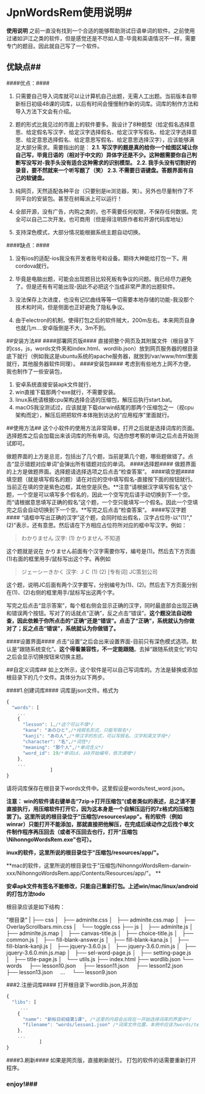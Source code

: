 # JpnWordsRem使用说明#

**使用说明**
之前一直没有找到一个合适的能够帮助测试日语单词的软件。之前使用过诸如沪江之类的软件，但是感觉还是不尽如人意-毕竟和英语情况不一样，需要专门的题目。因此就自己写了一个软件。


## 优缺点##

####优点：####
1. 只需要自己导入词库就可以让计算机自己出题，无需人工出题。当前版本自带新标日初级48课的词库，以后有时间会慢慢制作新的词库。词库的制作方法和导入方法下文会有介绍。

2. 题的形式比我见过的市面上的软件要多。我设计了8种题型（给定假名选择意思、给定假名写汉字、给定汉字选择假名、给定汉字写假名、给定汉字选择意思、给定意思选择假名、给定意思写假名、给定意思选择汉字），应该能够满足大部分需求。需要指出的是：
**2.1. 写汉字的题是真的给你一个绘图区域让你自己写，毕竟日语的（相对于中文的）异体字还是不少。这种题需要你自己判断写没写对-我手头没有适合这种需求的识别模型。
2.2. 我手头没有切割好的录音，要不然就来一个听写题了（笑）
2.3. 不需要日语键盘。答题界面有自己的软键盘。**

3. 纯网页，天然适配各种平台（只要别是ie浏览器，笑）。另外也尽量制作了不同平台的安装包。甚至在树莓派上可以运行！

4. 全部开源，没有广告，内购之类的，也不需要任何权限，不保存任何数据。完全可以自己二次开发。也可商用（但是得注明原作者和开源代码库地址）

5. 支持深色模式，大部分情况能根据系统主题自动切换。

####缺点：####
1. 没有ios的适配-ios我没有开发者账号和设备。期待大神能给打包一下。用cordova就行。

2. 毕竟是电脑出题，可能会出现题目比较死板有争议的问题。我已经尽力避免了。但是还有有可能出现-因此不必把这个当成非常严肃的出题软件。

3. 没法保存上次进度，也没有记忆曲线等等一切需要本地存储的功能-我没那个技术和时间，但是侧面也正好避免了隐私争议。

4. 由于electron的机制，使得打包之后的软件贼大，200m左右。本来网页自身也就几m....安卓版倒是不大，3m不到。

##安装方法##
####部署网页版####
直接把整个网页及其附属文件（根目录下的css，js，words文件夹和index.html、wordlib.json）放到网页服务器的根目录底下就行（例如我这是ubuntu系统的apache服务器，就放到/var/www/html里面就行，其他服务器软件同理）。
####安装包####
考虑到有些地方上网不方便，我也制作了一些安装包，
1. 安卓系统直接安装apk文件就行，
2. win直接下载那两个exe就行，不需要安装。
3. linux系统请根据cpu架构选择合适的压缩包，解压后执行start.bat。
4. macOS我没测试过，应该就是下载darwin结尾的那两个压缩包之一（视cpu架构而定），解压后把把软件本体拖到访达的“应用程序”里面就行。

##使用方法##
这个小软件的使用方法非常简单，打开之后就是选择词库的页面。选择题库之后会加载出来该词库的所有单词。勾选你想考察的单词之后点击开始测试即可。

做题界面的上方是总览，包括出了几个题，当前是第几个题，哪些题做错了。点击“显示错题对应单词”会弹出所有错题对应的单词。
####选择题####
做题界面的上方是做题界面。选择题请选择选项之后点击“检查答案”。
####填空题####
填空题（就是填写假名的题）请在对应的空中填写假名-直接按下面的按钮就行。当前正在填的空是紫色边框，其他空是灰色。**注意“请根据汉字填写假名”这个题，一个空是可以填写多个假名的，因此一个空写完后请手动切换到下一个空。而“请根据意思填写正确的假名”这个题，一个空只能填写一个假名。因此一个空填完之后会自动切换到下一个空。**写完之后点击“检查答案”。
####写汉字题####
“请框中写出正确的汉字”这个题，会同时给出假名，汉字占位符-以"(1)","(2)"表示，还有意思。然后请在下方相应占位符所对应的框中写汉字。例如：

> わかりません
>汉字:   (1) かりません
>不知道

这个题就是说在 かりません前面有个汉字需要你写，编号是(1)。然后去下方页面(1)右面的框里用手/鼠标写出这个字。再例如
>ジェーシーきかく
>汉字:  ＪＣ (1)  (2) 
>[专有词] JC策划公司

这个题，说明JC后面有两个汉字要写，分别编号为(1)、(2)。然后去下方页面分别在(1)、(2)右侧的框里用手/鼠标写出这两个字。

写完之后点击“显示答案”，每个框右侧会显示正确的汉字，同时最底部会出现正确和错误两个按钮。写对了的话就点“正确”，反之点击“错误”。**这个题没法自动检查，因此依赖于你所点击的“正确”还是“错误”。点击了“正确”，系统就认为你做对了；反之点击“错误”，系统就认为你做错了。**

####设置界面####
点击“设置”之后会出来设置界面-目前只有深色模式选项。默认是“跟随系统变化”。**这个得看兼容性，不一定能跟随**。去掉“跟随系统变化”的勾之后会显示切换按钮来切换主题。

##自定义词库##
如上文所示，这个软件是可以自己写词库的。方法是替换或添加根目录下的几个文件。具体分为以下两步。

####1.创建词库####
词库是json文件。格式为
```javascript
{
  "words": [
    ...
    {
      "lesson": 1,/*这个可以不填*/
      "kana": "あのひと",/*纯假名形式，只能写假名*/
      "kanji": "あの人",/*带汉字的形式，可以写假名、汉字和英文字母*/
      "character": "名",/*词性*/
      "meaning": "那个人",/*单词含义*/
      "word_id": 19/*单词id，从0开始编号，依次递增*/
    },
	...
				]
}
```
 请将词库保存在根目录下words文件中。这里假设是words/test_word.json。

**注意：
win的软件请右键单击“7zip->打开压缩包”(或者类似的表述，总之请不要直接执行，用压缩软件打开它，因为这本身是一个自解压运行的7z格式的压缩包罢了)。这里所说的根目录位于"压缩包\resources\app\"。有的软件（例如winrar）只能打开不能添加，那就直接把他解压，在完成后续动作之后找个单文件制作程序再压回去（或者不压回去也行，打开"压缩包\NihonngoWordsRem.exe"也可）。**

**inux的软件，这里所说的根目录位于"压缩包/resources/app/"。**

**mac的软件，这里所说的根目录位于"压缩包/NihonngoWordsRem-darwin-xxx/NihonngoWordsRem.app/Contents/Resources/app/"。
**

**安卓apk文件有签名不能修改，只能自己重新打包。上述win/mac/linux/android的打包方法todo**

根目录应该是如下结构：

"根目录"
|
├── css
│   ├── adminlte.css
│   ├── adminlte.css.map
│   ├── OverlayScrollbars.min.css
│   └── toggle.css
├── js
│   ├── adminlte.js
│   ├── adminlte.js.map
│   ├── canvas-title.js
│   ├── choice-title.js
│   ├── common.js
│   ├── fill-blank-answer.js
│   ├── fill-blank-kana.js
│   ├── fill-blank-kanji.js
│   ├── jquery-3.6.0.js
│   ├── jquery-3.6.0.min.js
│   ├── jquery-3.6.0.min.js.map
│   ├── sel-word-page.js
│   ├── setting-page.js
│   ├── title-page.js
│   └── utils.js
├── index.html
├── wordlib.json
└── words
&nbsp; &nbsp; ├── lesson10.json
&nbsp; &nbsp; ├── lesson11.json
&nbsp; &nbsp; ├── lesson12.json
&nbsp; &nbsp; ├── lesson13.json
&nbsp; &nbsp; ...
&nbsp; &nbsp; └── lesson9.json


###2.注册词库####
打开根目录下wordlib.json,并添加
```javascript
{
  "libs": [
     ...
    {
      "name": "新标日初级第1课", /*这里的内容会出现在一开始选择词库的界面中*/
      "filename": "words/lesson1.json" /*词库文件位置，本例中应该为words/test_word.json*/
    },
	...
			]
}
```
 ####3.刷新####
如果是网页版，直接刷新就行。
打包的软件的话需要重新打开程序。


### enjoy!###
